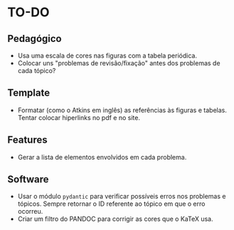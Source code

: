 # TO-DO

## Pedagógico

- Usa uma escala de cores nas figuras com a tabela periódica.
- Colocar uns "problemas de revisão/fixação" antes dos problemas de cada tópico?

## Template

- Formatar (como o Atkins em inglês) as referências às figuras e tabelas. Tentar colocar hiperlinks no pdf e no site.

## Features

- Gerar a lista de elementos envolvidos em cada problema.

## Software

- Usar o módulo `pydantic` para verificar possíveis erros nos problemas e tópicos. Sempre retornar o ID referente ao tópico em que o erro ocorreu.
- Criar um filtro do PANDOC para corrigir as cores que o KaTeX usa.

